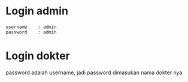 # Login admin
```
username    : admin
password    : admin
```

# Login dokter
password adalah username, jadi password dimasukan nama dokter nya

